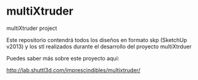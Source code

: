 multiXtruder
============

multiXtruder project

Este repositorio contendrá todos los diseños en formato skp (SketchUp v2013) y los stl realizados durante el desarrollo del proyecto multiXtrduer

Puedes saber más sobre este proyecto aquí:

http://lab.shuttl3d.com/imprescindibles/multixtruder/

